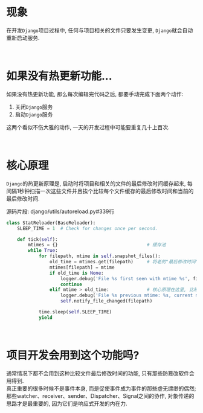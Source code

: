# 现象
在开发`Django`项目过程中, 任何与项目相关的文件只要发生变更, `Django`就会自动重新启动服务.  

&nbsp;  

# 如果没有热更新功能...
如果没有热更新功能, 那么每次编辑完代码之后, 都要手动完成下面两个动作:

1. 关闭`Django`服务
2. 启动`Django`服务

这两个看似不伤大雅的动作, 一天的开发过程中可能要重复几十上百次.

&nbsp;  

# 核心原理
`Django`的热更新原理是, 启动时将项目和相关的文件的最后修改时间缓存起来, 每间隔1秒钟扫描一次这些文件并且挨个比较每个文件缓存的最后修改时间和当前的最后修改时间.

源码片段: django/utils/autoreload.py#339行 
```python
class StatReloader(BaseReloader):
    SLEEP_TIME = 1  # Check for changes once per second.

    def tick(self):
        mtimes = {}                                 # 缓存池
        while True:
            for filepath, mtime in self.snapshot_files():
                old_time = mtimes.get(filepath)     # 将老的"最后修改时间"取出来     
                mtimes[filepath] = mtime            
                if old_time is None:
                    logger.debug('File %s first seen with mtime %s', filepath, mtime)
                    continue
                elif mtime > old_time:              # 核心原理在这里, 比较两个"最后修改时间"
                    logger.debug('File %s previous mtime: %s, current mtime: %s', filepath, old_time, mtime)
                    self.notify_file_changed(filepath)

            time.sleep(self.SLEEP_TIME)
            yield
```

&nbsp;  

# 项目开发会用到这个功能吗?
通常情况下都不会用到这种比较文件最后修改时间的功能, 只有那些防篡改软件会用得到.      
真正重要的很多时候不是事件本身, 而是促使事件成为事件的那些虚无缥缈的偶然; 那些watcher、receiver、sender、Dispatcher、Signal之间的协作, 对象传递的思路才是最重要的, 因为它们是响应式开发的内在力.
&nbsp;  
